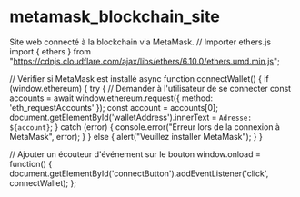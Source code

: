 # metamask_blockchain_site
Site web connecté à la blockchain via MetaMask.
// Importer ethers.js
import { ethers } from "https://cdnjs.cloudflare.com/ajax/libs/ethers/6.10.0/ethers.umd.min.js";

// Vérifier si MetaMask est installé
async function connectWallet() {
    if (window.ethereum) {
        try {
            // Demander à l'utilisateur de se connecter
            const accounts = await window.ethereum.request({ method: 'eth_requestAccounts' });
            const account = accounts[0];
            document.getElementById('walletAddress').innerText = `Adresse: ${account}`;
        } catch (error) {
            console.error("Erreur lors de la connexion à MetaMask", error);
        }
    } else {
        alert("Veuillez installer MetaMask");
    }
}

// Ajouter un écouteur d'événement sur le bouton
window.onload = function() {
    document.getElementById('connectButton').addEventListener('click', connectWallet);
};

